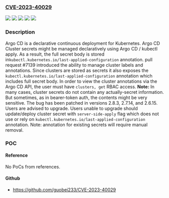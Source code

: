 ### [CVE-2023-40029](https://cve.mitre.org/cgi-bin/cvename.cgi?name=CVE-2023-40029)
![](https://img.shields.io/static/v1?label=Product&message=argo-cd&color=blue)
![](https://img.shields.io/static/v1?label=Version&message=%3E%3D%202.2.0%2C%20%3C%202.6.15%20&color=brightgreen)
![](https://img.shields.io/static/v1?label=Version&message=%3E%3D%202.7.0%2C%20%3C%202.7.14%20&color=brightgreen)
![](https://img.shields.io/static/v1?label=Version&message=%3E%3D%202.8.0%2C%20%3C%202.8.3%20&color=brightgreen)
![](https://img.shields.io/static/v1?label=Vulnerability&message=CWE-200%3A%20Exposure%20of%20Sensitive%20Information%20to%20an%20Unauthorized%20Actor&color=brightgreen)

### Description

Argo CD is a declarative continuous deployment for Kubernetes. Argo CD Cluster secrets might be managed declaratively using Argo CD / kubectl apply. As a result, the full secret body is stored in`kubectl.kubernetes.io/last-applied-configuration` annotation. pull request #7139 introduced the ability to manage cluster labels and annotations. Since clusters are stored as secrets it also exposes the `kubectl.kubernetes.io/last-applied-configuration` annotation which includes full secret body. In order to view the cluster annotations via the Argo CD API, the user must have `clusters, get` RBAC access. **Note:** In many cases, cluster secrets do not contain any actually-secret information. But sometimes, as in bearer-token auth, the contents might be very sensitive. The bug has been patched in versions 2.8.3, 2.7.14, and 2.6.15. Users are advised to upgrade. Users unable to upgrade should update/deploy cluster secret with `server-side-apply` flag which does not use or rely on `kubectl.kubernetes.io/last-applied-configuration` annotation. Note: annotation for existing secrets will require manual removal.

### POC

#### Reference
No PoCs from references.

#### Github
- https://github.com/guobei233/CVE-2023-40029

